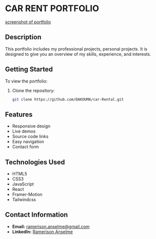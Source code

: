 # CAR RENT PORTFOLIO
[screenshot of portfolio](https://i.imgur.com/UW6sbeo.png)
## Description

This portfolio includes my professional projects, personal projects. It is designed to give you an overview of my skills, experience, and interests.

## Getting Started

To view the portfolio:

1. Clone the repository:
    ```sh
    git clone https://github.com/DAKOUMA/car-Rental.git
    ```
## Features

- Responsive design
- Live demos
- Source code links
- Easy navigation
- Contact form

## Technologies Used

- HTML5
- CSS3
- JavaScript
- React
- Framer-Motion
- Tailwindcss

## Contact Information

- **Email:** ramerison.anselme@gmail.com
- **LinkedIn:** [Ramerison Anselme]([https://linkedin.com/in/yourprofile](https://www.linkedin.com/in/anselme-ramerison-066999186/))
